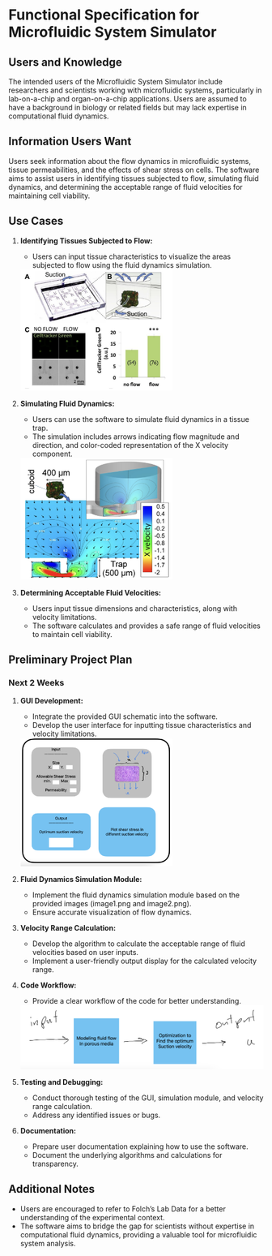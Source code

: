 # Functional Specification for Microfluidic System Simulator

## Users and Knowledge
The intended users of the Microfluidic System Simulator include researchers and scientists working with microfluidic systems, particularly in lab-on-a-chip and organ-on-a-chip applications. Users are assumed to have a background in biology or related fields but may lack expertise in computational fluid dynamics.

## Information Users Want
Users seek information about the flow dynamics in microfluidic systems, tissue permeabilities, and the effects of shear stress on cells. The software aims to assist users in identifying tissues subjected to flow, simulating fluid dynamics, and determining the acceptable range of fluid velocities for maintaining cell viability.

## Use Cases
1. **Identifying Tissues Subjected to Flow:**
   - Users can input tissue characteristics to visualize the areas subjected to flow using the fluid dynamics simulation.
   <img src="image1.png" alt="Tissue Subjected to Flow" width="300">

2. **Simulating Fluid Dynamics:**
   - Users can use the software to simulate fluid dynamics in a tissue trap.
   - The simulation includes arrows indicating flow magnitude and direction, and color-coded representation of the X velocity component.
   <img src="image2.png" alt="Fluid Dynamics Simulation" width="300">

3. **Determining Acceptable Fluid Velocities:**
   - Users input tissue dimensions and characteristics, along with velocity limitations.
   - The software calculates and provides a safe range of fluid velocities to maintain cell viability.

## Preliminary Project Plan

### Next 2 Weeks
1. **GUI Development:**
   - Integrate the provided GUI schematic into the software.
   - Develop the user interface for inputting tissue characteristics and velocity limitations.
   <img src="gui.png" alt="GUI Schematic" width="300">

2. **Fluid Dynamics Simulation Module:**
   - Implement the fluid dynamics simulation module based on the provided images (image1.png and image2.png).
   - Ensure accurate visualization of flow dynamics.

3. **Velocity Range Calculation:**
   - Develop the algorithm to calculate the acceptable range of fluid velocities based on user inputs.
   - Implement a user-friendly output display for the calculated velocity range.

4. **Code Workflow:**
   - Provide a clear workflow of the code for better understanding.
   <img src="workflow.png" alt="Code Workflow" width="600">

5. **Testing and Debugging:**
   - Conduct thorough testing of the GUI, simulation module, and velocity range calculation.
   - Address any identified issues or bugs.

6. **Documentation:**
   - Prepare user documentation explaining how to use the software.
   - Document the underlying algorithms and calculations for transparency.

## Additional Notes
- Users are encouraged to refer to Folch’s Lab Data for a better understanding of the experimental context.
- The software aims to bridge the gap for scientists without expertise in computational fluid dynamics, providing a valuable tool for microfluidic system analysis.
